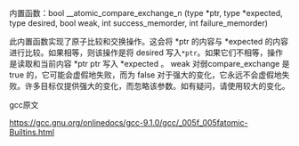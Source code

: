 内置函数：bool __atomic_compare_exchange_n (type *ptr, type *expected, type desired, bool weak, int success_memorder, int failure_memorder)


此内置函数实现了原子比较和交换操作。这会将 *ptr 的内容与 *expected 的内容进行比较。如果相等，则该操作是将 desired 写入```*ptr```。如果它们不相等，操作是读取和当前内容 *ptr ptr 写入 *expected 。 weak 对弱compare_exchange 是 true 的，它可能会虚假地失败，而为 false 对于强大的变化，它永远不会虚假地失败。许多目标仅提供强大的变化，而忽略该参数。如有疑问，请使用较大的变化。


gcc原文

https://gcc.gnu.org/onlinedocs/gcc-9.1.0/gcc/_005f_005fatomic-Builtins.html